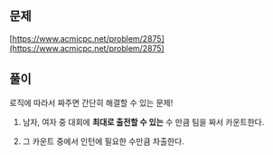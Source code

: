 ## 문제

[https://www.acmicpc.net/problem/2875](https://www.acmicpc.net/problem/2875)

## 풀이

로직에 따라서 짜주면 간단히 해결할 수 있는 문제!

1. 남자, 여자 중 대회에 **최대로 출전할 수 있는** 수 만큼 팀을 짜서 카운트한다.

2. 그 카운트 중에서 인턴에 필요한 수만큼 차출한다.

